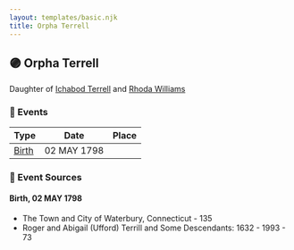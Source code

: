 ```yaml
---
layout: templates/basic.njk
title: Orpha Terrell
---
```

## 🟣 Orpha Terrell

Daughter of [Ichabod Terrell](/people/6/66420816) and [Rhoda Williams](/people/2/220352)

### 📆 Events

Type | Date | Place
------ | ------ | ------
[Birth](#event-46c8f5b2-43c1-43e5-973f-2d51a548a549) | 02 MAY 1798 |

### 📰 Event Sources

#### <a id="event-46c8f5b2-43c1-43e5-973f-2d51a548a549"></a> Birth, 02 MAY 1798
* The Town and City of Waterbury, Connecticut  - 135
* Roger and Abigail (Ufford) Terrill and Some Descendants: 1632 - 1993  - 73